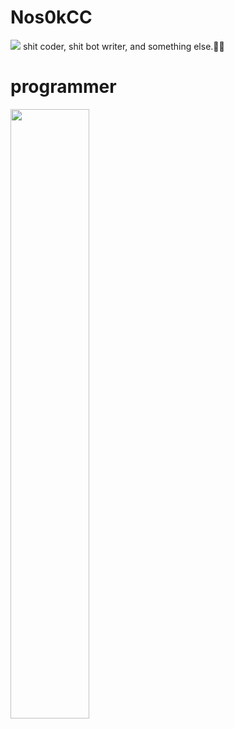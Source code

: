# Nos0kCC
<img src="https://github.com/Nos0kCC/Nos0kCC/blob/main/1647114377430429_Da6rAceV.jpg?raw=true">
shit coder, shit bot writer, and something else.🥶🌚

# programmer

<img src="https://github.com/Nos0kCC/Nos0kCC/blob/main/1200px-ISO_C%2B%2B_Logo.svg.png" width="50%">


